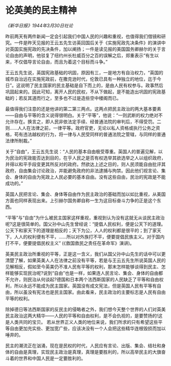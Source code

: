 # 论英美的民主精神

_《新华日报》1944年3月30日社论_

昨前两天有两件新闻一定会引起我们中国人民的兴趣和重视，也值得我们借镜和研究。一件是昨天见报的王云五先生访英回国后关于《实施宪政先决条件》的演讲中对英国实施宪政的先决条件，加以阐扬；一件是读见报的美国国务卿赫尔的关于言论自由的声明，他驳复了纽约州长杜威百分之百的误解之后，郑重表示“有生以来，不仅倡导言论自由，而且为着这个目标而斗争。”

王云五先生说，英国宪政基础的巩固，原因有三，一是地方有自治权力，“英国的城市自治远在实施宪政前，在撒克逊时代，伦敦已具有一种独立的地位，迄于今日”。这说明了民主国家的民主基础是自下而上的，是由人民有权参与。政事然后巩固起来的。因此可知，离开人民的民权，不从下做起，是不能造出巩固的宪政基础的；若反其道而行之，至多也不过是造些空中楼阁而已。

最值得我们注意的还是他讲的第二第三两点。这两点把民主政治的两大基本要素——自由与平等的含义说得很明白。关于“平等”，他说：“一则武断的权力绝对不允许存在。换言之，即人民非依法定手续、经普通法院的审判后，不得受罚。二则……人人在法律之前，一律平等。政府官吏，无论以私人资格或执行公务之资格，苟有违法越权的行为，将一律与人民受同样的普通法院之管辖，与同样的普通法律所制裁。”

关于“自由”，王云五先生说：“人民的基本自由极受尊重。英国人的普遍见解，以为民治的宪政能否达到目的，在乎人民之是否有权选举其欲选举之人以组织政府，并得以和平手段变更其所反对的政府。然欲达上述之目的，则人民须能自由批评其政府，自由集会讨论政治，并能避免政府的非法逮捕与拘禁。因此他们视言论、集会、身体的自由为宪政上人民必要的基本自由。没有这些自由，民治的宪政是不能成功的。”

英国人民把言论、集会、身体等自由作为民主政治的基础而加以如比重视，从美国方面也同样表现出来。上引赫尔国务卿自称一生为这目标奋斗力争的正是这个东西。

“平等”与“自由”为什么被民主国家这样重视，重视到认为没有这就无从谈民主政治呢?这是很简单的。国父孙中山先生曾经说：“提倡人民权利，便是公天下的道理。公天下和家天下的道理是相反的；天下为公，人人的权利都是很平的；到了家天下，人人的权利便有不平，……所以对外族打不平，便要提倡民族主义。对于国内打不平，便要提倡民权主义” (《救国救民之责任在革命军》演讲)。

英美民主政治所重视的平等，正是这一含义，我们从国父孙中山先生的话中可以更清楚了解，如果英美人人在法律之前没有平等，若是与王云五先生所说英国人民的见解相反，假如至今英美仍不准人民有平等的权利，那末怎样能够谈得到民主、怎样能够实现民治呢?说到“自由”也是一样，如果连人民言论、集会、身体的自由都不允许，则民治从何谈起?德国和日本两个法西斯国家的人民缺乏了平等和自由权利，所以永远不能成为民主国家。英国没有成文宪法，但是英国人民有平等有自由，所以虽没有宪法也是民主国家。由此看来，民主政治的主要标志是人民有自由平等的权利。

除掉德日等法西斯国家的反民主的侵略者之外，我们想今天整个世界的人们对英美民主政治这两大精华——人民的平等和自由权利，是不会仇视的，是要赞扬的!这是人类共同的宝贝。 若从世界正义人类的地位来说，我们所求的只有希望这些平等自由更加充实些、更加宽广些，应该决没有一个人会把这些精华连根毁损而加以唾弃的。

民主的潮流正在汹涌，现在是民权的时代，人民应有言论、出版、集会、结社和身体的自由是真理，实现民主政治是真理，真理是要胜利的，所以高举民主的大旗奋斗着的世界和中国人民是一定要胜利的。
